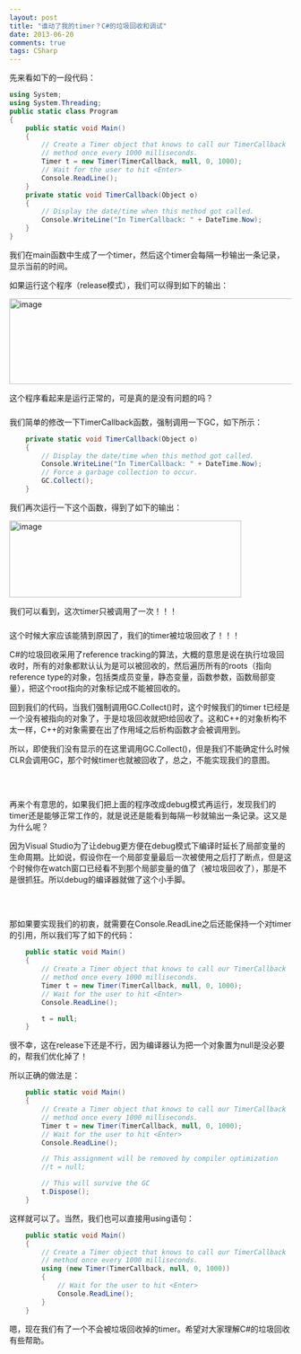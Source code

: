 ```yaml
---
layout: post
title: "谁动了我的timer？C#的垃圾回收和调试"
date: 2013-06-20
comments: true
tags: CSharp
---
```

<p>先来看如下的一段代码：</p>  

```csharp
using System;
using System.Threading;
public static class Program
{
    public static void Main()
    {
        // Create a Timer object that knows to call our TimerCallback
        // method once every 1000 milliseconds.
        Timer t = new Timer(TimerCallback, null, 0, 1000);
        // Wait for the user to hit <Enter>
        Console.ReadLine();
    }
    private static void TimerCallback(Object o)
    {
        // Display the date/time when this method got called.
        Console.WriteLine("In TimerCallback: " + DateTime.Now);
    } 
}
```



<p>我们在main函数中生成了一个timer，然后这个timer会每隔一秒输出一条记录，显示当前的时间。</p>

<p>如果运行这个程序（release模式），我们可以得到如下的输出：</p>

<p><a href="http://images.cnitblog.com/blog/163228/201306/20111611-5931441e1d014546ac28b1aac12bfee7.png"><img style="background-image: none; border-bottom: 0px; border-left: 0px; padding-left: 0px; padding-right: 0px; display: inline; border-top: 0px; border-right: 0px; padding-top: 0px" title="image" border="0" alt="image" src="http://images.cnitblog.com/blog/163228/201306/20111611-0b9ea3a4bc834dedb860349496c14d07.png" width="535" height="153" /></a></p>

<p>这个程序看起来是运行正常的，可是真的是没有问题的吗？</p>

<h3></h3>

<p>我们简单的修改一下TimerCallback函数，强制调用一下GC，如下所示：</p>

```csharp
    private static void TimerCallback(Object o)
    {
        // Display the date/time when this method got called.
        Console.WriteLine("In TimerCallback: " + DateTime.Now);
        // Force a garbage collection to occur.
        GC.Collect();
    }
```

<p>我们再次运行一下这个函数，得到了如下的输出：</p>

<p><a href="http://images.cnitblog.com/blog/163228/201306/20111612-7ffe48618fd14aca9a6f57ecd4548bfa.png"><img style="background-image: none; border-bottom: 0px; border-left: 0px; padding-left: 0px; padding-right: 0px; display: inline; border-top: 0px; border-right: 0px; padding-top: 0px" title="image" border="0" alt="image" src="http://images.cnitblog.com/blog/163228/201306/20111612-b980e353236b4d92a0b062819ae6c284.png" width="414" height="137" /></a></p>

<p>我们可以看到，这次timer只被调用了一次！！！</p>

<h3></h3>





<p>这个时候大家应该能猜到原因了，我们的timer被垃圾回收了！！！</p>

<p>C#的垃圾回收采用了reference tracking的算法，大概的意思是说在执行垃圾回收时，所有的对象都默认认为是可以被回收的，然后遍历所有的roots（指向reference type的对象，包括类成员变量，静态变量，函数参数，函数局部变量），把这个root指向的对象标记成不能被回收的。</p>

<p>回到我们的代码，当我们强制调用GC.Collect()时，这个时候我们的timer t已经是一个没有被指向的对象了，于是垃圾回收就把t给回收了。这和C++的对象析构不太一样，C++的对象需要在出了作用域之后析构函数才会被调用到。</p>

<p>所以，即使我们没有显示的在这里调用GC.Collect()，但是我们不能确定什么时候CLR会调用GC，那个时候timer也就被回收了，总之，不能实现我们的意图。</p>

<h3>&#160;</h3>

<p>再来个有意思的，如果我们把上面的程序改成debug模式再运行，发现我们的timer还是能够正常工作的，就是说还是能看到每隔一秒就输出一条记录。这又是为什么呢？</p>

<p>因为Visual Studio为了让debug更方便在debug模式下编译时延长了局部变量的生命周期。比如说，假设你在一个局部变量最后一次被使用之后打了断点，但是这个时候你在watch窗口已经看不到那个局部变量的值了（被垃圾回收了），那是不是很抓狂。所以debug的编译器就做了这个小手脚。</p>

<h3>&#160;</h3>

<p>那如果要实现我们的初衷，就需要在Console.ReadLine之后还能保持一个对timer的引用，所以我们写了如下的代码：</p>


```csharp
    public static void Main()
    {
        // Create a Timer object that knows to call our TimerCallback
        // method once every 1000 milliseconds.
        Timer t = new Timer(TimerCallback, null, 0, 1000);
        // Wait for the user to hit <Enter>
        Console.ReadLine();

        t = null;
    }
```



<p>很不幸，这在release下还是不行，因为编译器认为把一个对象置为null是没必要的，帮我们优化掉了！</p>

<p>所以正确的做法是：</p>

```csharp
    public static void Main()
    {
        // Create a Timer object that knows to call our TimerCallback
        // method once every 1000 milliseconds.
        Timer t = new Timer(TimerCallback, null, 0, 1000);
        // Wait for the user to hit <Enter>
        Console.ReadLine();

        // This assignment will be removed by compiler optimization
        //t = null;

        // This will survive the GC
        t.Dispose();
    }
```

<p>这样就可以了。当然，我们也可以直接用using语句：</p>

```csharp
    public static void Main()
    {
        // Create a Timer object that knows to call our TimerCallback
        // method once every 1000 milliseconds.
        using (new Timer(TimerCallback, null, 0, 1000))
        {
            // Wait for the user to hit <Enter>
            Console.ReadLine();
        }
    }
```


嗯，现在我们有了一个不会被垃圾回收掉的timer。希望对大家理解C#的垃圾回收有些帮助。